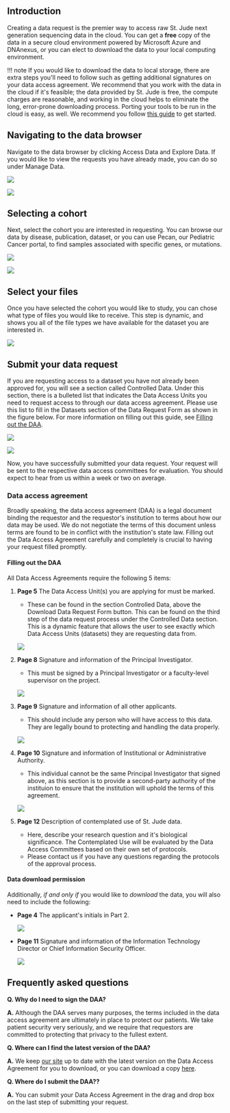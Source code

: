 ## Introduction

Creating a data request is the premier way to access raw St. Jude next 
generation sequencing data in the cloud. You can get a **free** copy of 
the data in a secure cloud environment powered by Microsoft Azure and 
DNAnexus, or you can elect to download the data to your local computing 
environment.

!!! note
    If you would like to download the data to local storage, there are
    extra steps you'll need to follow such as getting additional signatures
    on your data access agreement. We recommend that you work with the data
    in the cloud if it's feasible; the data provided by St. Jude is free, the compute charges are reasonable, and working in the cloud helps to eliminate the long, error-prone downloading process. Porting your tools to be run in the cloud is easy, as well. We recommend you follow [this guide](#run-your-tools) to get started.

## Navigating to the data browser

Navigate to the data browser by clicking Access Data and Explore
Data. If you would like to view the requests you have already made, you
can do so under Manage Data.

![](../../images/guides/data/data-request-1.png)

![](../../images/guides/data/data-request-2.png)

## Selecting a cohort

Next, select the cohort you are interested in requesting. You can
browse our data by disease, publication, dataset, or
you can use Pecan, our Pediatric Cancer portal, to find samples
associated with specific genes, or mutations. 


![](../../images/guides/data/data-request-3.png)

![](../../images/guides/data/data-request-4.png)

## Select your files

Once you have selected the cohort you would like to study, you can chose what
type of files you would like to receive. This step is dynamic, and shows
you all of the file types we have available for the dataset you are
interested in.

![](../../images/guides/data/data-request-5.png)

## Submit your data request

If you are requesting access to a dataset you have not already been approved for, 
you will see a section called Controlled Data. Under this section, there is a bulleted list
that indicates the Data Access Units you need to request access to through our data
access agreement. Please use this list to fill in the Datasets section of the Data Request
Form as shown in the figure below. For more information on filling out this guide,
see [Filling out the DAA](#filling-out-the-daa).

![](../../images/guides/data/data-request-6.png)

![](../../images/guides/data/data-request-7.png)

Now, you have successfully submitted your data request. Your request
will be sent to the respective data access committees for evaluation.
You should expect to hear from us within a week or two on average. 

### Data access agreement

Broadly speaking, the data access agreement (DAA) is a legal document
binding the requestor and the requestor's institution to terms about
how our data may be used. We do not negotiate the terms of this document
unless terms are found to be in conflict with the institution's state law. 
Filling out the Data Access Agreement carefully and completely is crucial 
to having your request filled promptly.

#### Filling out the DAA

All Data Access Agreements require the following 5 items:

1. **Page 5** The Data Access Unit(s) you are applying for must be marked.
    * These can be found in the section Controlled Data, above the Download Data Request
      Form button. This can be found on the third step of the data request
      process under the Controlled Data section. This is a dynamic feature
      that allows the user to see exactly which Data Access Units (datasets)
      they are requesting data from.

     ![](../../images/guides/data/dau-1.png)

2. **Page 8** Signature and information of the Principal Investigator. 
    * This must be signed by a Principal Investigator or a faculty-level supervisor on the project.

    ![](../../images/guides/data/daa-2.png)

3. **Page 9** Signature and information of all other applicants. 
    * This should include any person who will have access to this data. They are legally bound to protecting and handling the data properly.

    ![](../../images/guides/data/daa-1.png)

4. **Page 10** Signature and information of Institutional or Administrative Authority. 
    * This individual cannot be the same Principal Investigator that signed above, as this section is to provide a second-party authority of the instituion to ensure that the institution will uphold the terms of this agreement.


    ![](../../images/guides/data/daa-4.png)

5. **Page 12** Description of contemplated use of St. Jude data. 
    * Here, describe your research question and it's biological significance. The Contemplated Use will be evaluated by the Data Access Committees based on their own set of protocols. 
    * Please contact us if you have any questions regarding the protocols of the approval process. 

#### Data download permission

Additionally, *if and only if* you would like to *download* the data,
you will also need to include the following:

* **Page 4** The applicant's initials in Part 2.

    ![](../../images/guides/data/daa-5.png)

* **Page 11** Signature and information of the Information Technology Director or Chief Information Security Officer.

    ![](../../images/guides/data/daa-6.png)

## Frequently asked questions

**Q. Why do I need to sign the DAA?**

**A.** Although the DAA serves many purposes, the terms included in the data access
agreement are ultimately in place to protect our patients. We take
patient security very seriously, and we require that requestors are
committed to protecting that privacy to the fullest extent.

**Q. Where can I find the latest version of the DAA?**

**A.** We keep [our site](data-request/#submit-your-data-request) up to date with the latest version on the Data Access Agreement for you to download, or you can download a copy
[here](https://platform.stjude.cloud/access_form). 

**Q. Where do I submit the DAA??**

**A.** You can submit your Data Access Agreement in the drag and drop box on the last step of submitting your request. 
